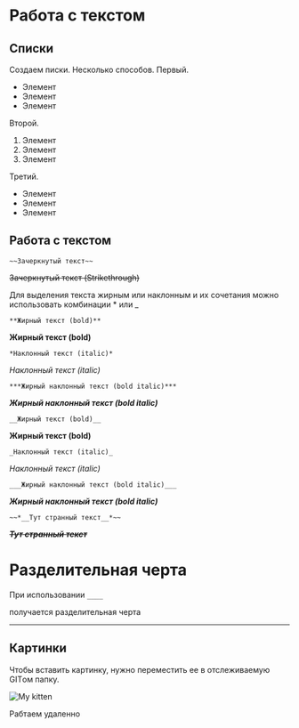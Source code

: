 # Работа с текстом 

## Списки

Создаем писки.
Несколько способов.
Первый.
* Элемент
* Элемент
* Элемент

Второй.
1. Элемент
2. Элемент
3. Элемент

Третий.
- Элемент
- Элемент
- Элемент

## Работа с текстом

`~~Зачеркнутый текст~~`

~~Зачеркнутый текст (Strikethrough)~~

Для выделения текста жирным или наклонным и их сочетания можно использовать комбинации * или _

`**Жирный текст (bold)**`

**Жирный текст (bold)**

`*Наклонный текст (italic)*`

*Наклонный текст (italic)*

`***Жирный наклонный текст (bold italic)***`

***Жирный наклонный текст (bold italic)***

`__Жирный текст (bold)__`

__Жирный текст (bold)__

`_Наклонный текст (italic)_`

_Наклонный текст (italic)_

`___Жирный наклонный текст (bold italic)___`

___Жирный наклонный текст (bold italic)___

`~~*__Тут странный текст__*~~`

~~*__Тут странный текст__*~~

# Разделительная черта

При использовании 
`____`

получается разделительная черта
_________________________________
## Картинки


Чтобы вставить картинку, нужно переместить ее в отслеживаемую GITом папку.

![My kitten](Trisha.jpg)

Рабтаем удаленно


